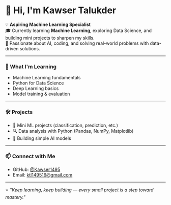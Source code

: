 # 👋 Hi, I'm Kawser Talukder  

💡 **Aspiring Machine Learning Specialist**  
🎓 Currently learning **Machine Learning**, exploring Data Science, and building mini projects to sharpen my skills.  
🚀 Passionate about AI, coding, and solving real-world problems with data-driven solutions.  

---

### 🧠 What I'm Learning
- Machine Learning fundamentals  
- Python for Data Science  
- Deep Learning basics  
- Model training & evaluation  

---

### 🛠️ Projects
- 🧩 Mini ML projects (classification, prediction, etc.)  
- 🔍 Data analysis with Python (Pandas, NumPy, Matplotlib)  
- 🤖 Building simple AI models  

---

### 📫 Connect with Me
- GitHub: [@Kawser1495](https://github.com/Kawser1495)
- Email: ktl149516@gmail.com

---

⭐️ *"Keep learning, keep building — every small project is a step toward mastery."*  
